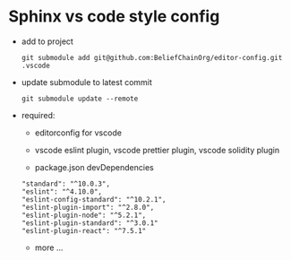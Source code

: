 # Sphinx vs code style config

* add to project

	`git submodule add git@github.com:BeliefChainOrg/editor-config.git .vscode`

* update submodule to latest commit

	`git submodule update --remote`

* required:

	* editorconfig for vscode

	* vscode eslint plugin, vscode prettier plugin, vscode solidity plugin

	* package.json devDependencies

	```
	"standard": "^10.0.3",
	"eslint": "^4.10.0",
	"eslint-config-standard": "^10.2.1",
	"eslint-plugin-import": "^2.8.0",
	"eslint-plugin-node": "^5.2.1",
	"eslint-plugin-standard": "^3.0.1"
	"eslint-plugin-react": "^7.5.1"

	```

	* more ...
